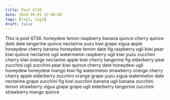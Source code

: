 ```yaml
---
title: Post 6736
date: 2024-09-01 12:00:00
tags: [tag1, tag2]
draft: false
---
```

This is post 6736.
honeydew
lemon
raspberry
banana
quince
cherry
quince
date
date
tangerine
quince
nectarine
yuzu
kiwi
grape
xigua
apple
honeydew
cherry
banana
honeydew
lemon
date
fig
raspberry
ugli
kiwi
pear
kiwi
quince
nectarine
ugli
watermelon
raspberry
ugli
kiwi
yuzu
zucchini
cherry
kiwi
orange
nectarine
apple
kiwi
cherry
tangerine
fig
elderberry
pear
zucchini
ugli
zucchini
pear
kiwi
quince
cherry
date
honeydew
ugli
honeydew
honeydew
mango
kiwi
fig
watermelon
strawberry
orange
cherry
cherry
apple
elderberry
zucchini
orange
grape
yuzu
xigua
watermelon
date
nectarine
grape
zucchini
fig
kiwi
zucchini
banana
ugli
banana
zucchini
lemon
strawberry
xigua
grape
grape
ugli
elderberry
tangerine
zucchini
strawberry
mango
quince
